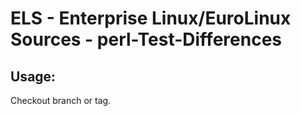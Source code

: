 # ELS - Enterprise Linux/EuroLinux Sources - perl-Test-Differences 
## Usage:
  Checkout branch or tag.
